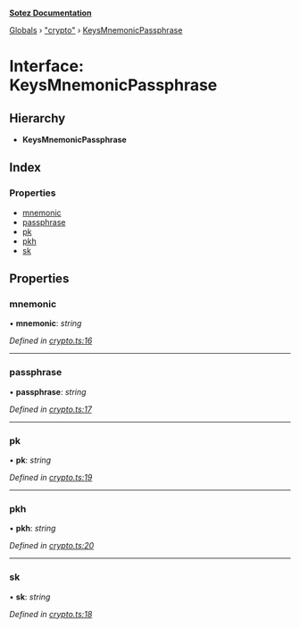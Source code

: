 **[Sotez Documentation](../README.md)**

[Globals](../README.md) › [&quot;crypto&quot;](../modules/_crypto_.md) › [KeysMnemonicPassphrase](_crypto_.keysmnemonicpassphrase.md)

# Interface: KeysMnemonicPassphrase

## Hierarchy

* **KeysMnemonicPassphrase**

## Index

### Properties

* [mnemonic](_crypto_.keysmnemonicpassphrase.md#mnemonic)
* [passphrase](_crypto_.keysmnemonicpassphrase.md#passphrase)
* [pk](_crypto_.keysmnemonicpassphrase.md#pk)
* [pkh](_crypto_.keysmnemonicpassphrase.md#pkh)
* [sk](_crypto_.keysmnemonicpassphrase.md#sk)

## Properties

###  mnemonic

• **mnemonic**: *string*

*Defined in [crypto.ts:16](https://github.com/AndrewKishino/sotez/blob/0fceff4/src/crypto.ts#L16)*

___

###  passphrase

• **passphrase**: *string*

*Defined in [crypto.ts:17](https://github.com/AndrewKishino/sotez/blob/0fceff4/src/crypto.ts#L17)*

___

###  pk

• **pk**: *string*

*Defined in [crypto.ts:19](https://github.com/AndrewKishino/sotez/blob/0fceff4/src/crypto.ts#L19)*

___

###  pkh

• **pkh**: *string*

*Defined in [crypto.ts:20](https://github.com/AndrewKishino/sotez/blob/0fceff4/src/crypto.ts#L20)*

___

###  sk

• **sk**: *string*

*Defined in [crypto.ts:18](https://github.com/AndrewKishino/sotez/blob/0fceff4/src/crypto.ts#L18)*